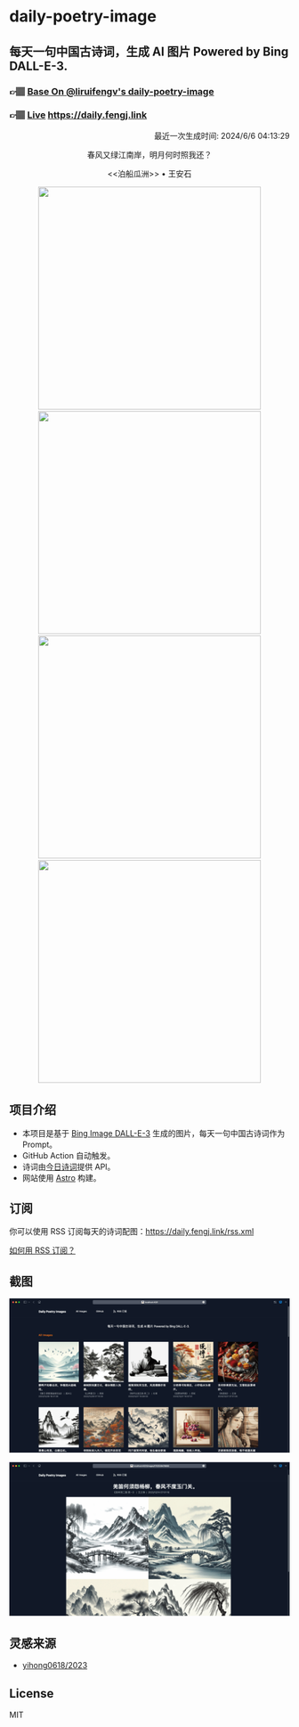 
# daily-poetry-image

## 每天一句中国古诗词，生成 AI 图片 Powered by Bing DALL-E-3.

### 👉🏽 [Base On @liruifengv's daily-poetry-image](https://github.com/liruifengv/daily-poetry-image)

### 👉🏽 [Live](https://daily.fengj.link) https://daily.fengj.link

<p align="right">
  最近一次生成时间: 2024/6/6 04:13:29
</p>
<p align="center">
春风又绿江南岸，明月何时照我还？
</p>
<p align="center">
<<泊船瓜洲>> • 王安石
</p>
<p align="center">
<img src="https://tse2.mm.bing.net/th/id/OIG3.5fKrd90F2YGfPI1XdwiD" height="400" width="400" />
<img src="https://tse3.mm.bing.net/th/id/OIG3.FHahWr6ByAgOjSK4pIBm" height="400" width="400" />
<img src="https://tse4.mm.bing.net/th/id/OIG3.OCScmseqIxTcKTR70xob" height="400" width="400" />
<img src="https://tse4.mm.bing.net/th/id/OIG3.11DsIF4BhL0GqsA4aEuF" height="400" width="400" />
</p>

## 项目介绍

-   本项目是基于 [Bing Image DALL-E-3](https://www.bing.com/images/create) 生成的图片，每天一句中国古诗词作为 Prompt。
-   GitHub Action 自动触发。
-   诗词由[今日诗词](https://www.jinrishici.com/)提供 API。
-   网站使用 [Astro](https://astro.build) 构建。

## 订阅

你可以使用 RSS 订阅每天的诗词配图：https://daily.fengj.link/rss.xml

[如何用 RSS 订阅？](https://zhuanlan.zhihu.com/p/55026716)

## 截图

![图片列表](./screenshots/Snipaste_2023-12-28_21-00-26.png)

![图片详情](./screenshots/Snipaste_2023-12-28_21-00-53.png)

## 灵感来源

-   [yihong0618/2023](https://github.com/yihong0618/2023)

## License

MIT
